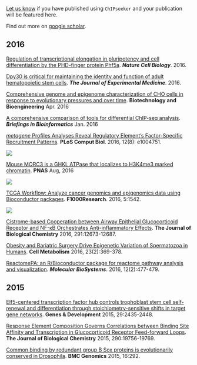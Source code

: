 <!-- addtoany:= -->

<link rel="stylesheet" href="https://guangchuangyu.github.io/css/academicons.min.css">
<link rel="stylesheet" href="https://guangchuangyu.github.io/css/font-awesome.min.css">


[Let us know](https://github.com/GuangchuangYu/featured_img) if you have published using `ChIPseeker` and your publication will be featured here.


<!-- citation:=9pM33mqn1YgC:=12053363057899219488 -->

<!-- article_citation:=9pM33mqn1YgC -->




Find out more on [<i class="ai ai-google-scholar"></i> google scholar](https://scholar.google.com.hk/scholar?oi=bibs&hl=en&cites=12053363057899219488).


## <i class="fa fa-calendar"></i> 2016

[Regulation of transcriptional elongation in pluripotency and cell differentiation by the PHD-finger protein Phf5a](http://www.nature.com/ncb/journal/vaop/ncurrent/full/ncb3424.html). ***Nature Cell Biology***. 2016.

[Dpy30 is critical for maintaining the identity and function of adult hematopoietic stem cells](http://jem.rupress.org/content/early/2016/09/14/jem.20160185.full). ***The Journal of Experimental Medicine***. 2016.

[Comprehensive genome and epigenome characterization of CHO cells in response to evolutionary pressures and over time](http://dx.doi.org/10.1002/bit.25990). **Biotechnology and Bioengineering** Apr. 2016

[A comprehensive comparison of tools for differential ChIP-seq analysis](http://dx.doi.org/10.1093/bib/bbv110). **_Briefings in Bioinformatics_** Jan. 2016

[*metagene* Profiles Analyses Reveal Regulatory Element’s Factor-Specific Recruitment Patterns](http://journals.plos.org/ploscompbiol/article?id=10.1371/journal.pcbi.1004751). **PLoS Comput Biol**.  2016, 12(8): e1004751.

![](https://guangchuangyu.github.io/featured_img/ChIPseeker/journal.pcbi.1004751.g003.PNG)

[Mouse MORC3 is a GHKL ATPase that localizes to H3K4me3 marked chromatin](http://dx.doi.org/10.1073/pnas.1609709113). **PNAS** Aug, 2016

![](https://guangchuangyu.github.io/featured_img/ChIPseeker/F9.large.jpg)

[TCGA Workflow: Analyze cancer genomics and epigenomics data using Bioconductor packages](http://f1000research.com/articles/5-1542/v1). **F1000Research**. 2016, 5:1542.

![](https://guangchuangyu.github.io/featured_img/ChIPseeker/heatmap2016.gif)

[Cistrome-based Cooperation between Airway Epithelial Glucocorticoid Receptor and NF-κB Orchestrates Anti-inflammatory Effects](http://dx.doi.org/10.1074/jbc.M116.721217). **The Journal of Biological Chemistry** 2016, 291:12673-12687.

[Obesity and Bariatric Surgery Drive Epigenetic Variation of Spermatozoa in Humans](http://dx.doi.org/10.1016/j.cmet.2015.11.004). **Cell Metabolism** 2016, 23(2):369-378.

[ReactomePA: an R/Bioconductor package for reactome pathway analysis and visualization](http://dx.doi.org/10.1039/C5MB00663E). __*Molecular BioSystems*__. 2016, 12(2):477-479.

## <i class="fa fa-calendar"></i> 2015

[Elf5-centered transcription factor hub controls trophoblast stem cell self-renewal and differentiation through stoichiometry-sensitive shifts in target gene networks](http://dx.doi.org/10.1101/gad.268821.115). **Genes & Development** 2015, 29:2435-2448.

[Response Element Composition Governs Correlations between Binding Site Affinity and Transcription in Glucocorticoid Receptor Feed-forward Loops](http://dx.doi.org/10.1074/jbc.M115.668558). **The Journal of Biological Chemistry** 2015, 290:19756-19769.

[Common binding by redundant group B Sox proteins is evolutionarily conserved in Drosophila](http://dx.doi.org/10.1186/s12864-015-1495-3). **BMC Genomics** 2015, 16:292.

